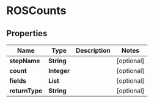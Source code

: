 

# ROSCounts


## Properties

| Name | Type | Description | Notes |
|------------ | ------------- | ------------- | -------------|
|**stepName** | **String** |  |  [optional] |
|**count** | **Integer** |  |  [optional] |
|**fields** | **List** |  |  [optional] |
|**returnType** | **String** |  |  [optional] |



